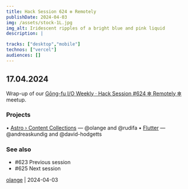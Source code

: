 ```yaml
---
title: Hack Session 624 ✼ Remotely
publishDate: 2024-04-03
img: /assets/stock-1L.jpg
img_alt: Iridescent ripples of a bright blue and pink liquid
description: |

tracks: ["desktop","mobile"]
technos: ["vercel"]
audiences: []
---
```


## 17.04.2024

Wrap-up of our [Gōng-fu I/O Weekly · Hack Session #624 ✼ Remotely ✼](https://www.meetup.com/fr-FR/gōngfuio/events/300076587/) meetup.

### Projects

• [Astro › Content Collections](https://docs.astro.build/en/guides/content-collections/) — @olange and @rudifa
• [Flutter](https://flutter.dev) — @andreaskundig and @david-hodgetts

### See also

* #623 Previous session
* #625 Next session

[olange](https://github.com/olange) | 2024-04-03


